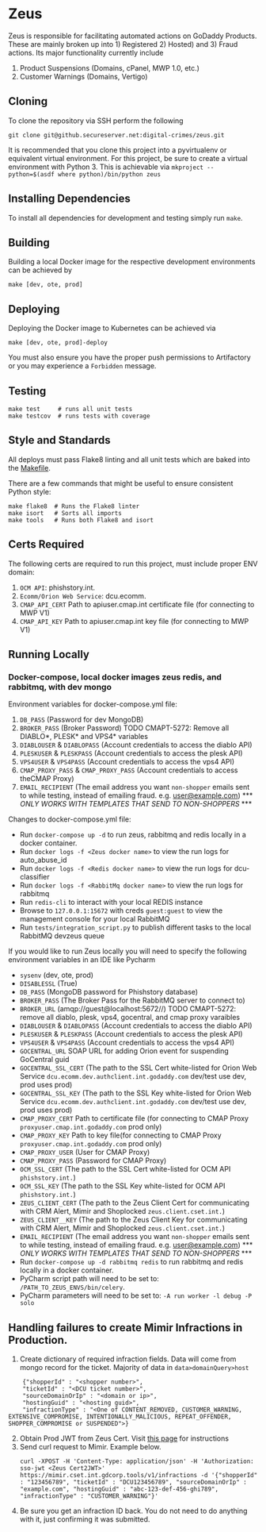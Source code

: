 # Zeus

Zeus is responsible for facilitating automated actions on GoDaddy Products. 
These are mainly broken up into 1) Registered 2) Hosted) and 3) Fraud actions. Its major functionality currently include
 1. Product Suspensions (Domains, cPanel, MWP 1.0, etc.)
 2. Customer Warnings (Domains, Vertigo)

## Cloning
To clone the repository via SSH perform the following
```
git clone git@github.secureserver.net:digital-crimes/zeus.git
```

It is recommended that you clone this project into a pyvirtualenv or equivalent virtual environment. For this project,
be sure to create a virtual environment with Python 3.
This is achievable via `mkproject --python=$(asdf where python)/bin/python zeus`

## Installing Dependencies
To install all dependencies for development and testing simply run `make`.

## Building
Building a local Docker image for the respective development environments can be achieved by
```
make [dev, ote, prod]
```

## Deploying
Deploying the Docker image to Kubernetes can be achieved via
```
make [dev, ote, prod]-deploy
```
You must also ensure you have the proper push permissions to Artifactory or you may experience a `Forbidden` message.

## Testing
```
make test     # runs all unit tests
make testcov  # runs tests with coverage
```

## Style and Standards
All deploys must pass Flake8 linting and all unit tests which are baked into the [Makefile](Makefile).

There are a few commands that might be useful to ensure consistent Python style:

```
make flake8  # Runs the Flake8 linter
make isort   # Sorts all imports
make tools   # Runs both Flake8 and isort
```

## Certs Required
The following certs are required to run this project, must include proper ENV domain:
 1. `OCM API`: phishstory.int.
 1. `Ecomm/Orion Web Service`: dcu.ecomm.
 1. `CMAP_API_CERT` Path to apiuser.cmap.int certificate file (for connecting to MWP V1)
 1. `CMAP_API_KEY` Path to apiuser.cmap.int key file (for connecting to MWP V1)
 
## Running Locally
### Docker-compose, local docker images zeus redis, and rabbitmq, with dev mongo

Environment variables for docker-compose.yml file:
1. `DB_PASS` (Password for dev MongoDB)
1. `BROKER_PASS` (Broker Password)
TODO CMAPT-5272: Remove all DIABLO*, PLESK* and VPS4* variables
1. `DIABLOUSER` & `DIABLOPASS` (Account credentials to access the diablo API)
1. `PLESKUSER` & `PLESKPASS` (Account credentials to access the plesk API)
1. `VPS4USER` & `VPS4PASS` (Account credentials to access the vps4 API)
1. `CMAP_PROXY_PASS` & `CMAP_PROXY_PASS` (Account credentials to access theCMAP Proxy)
1. `EMAIL_RECIPIENT` (The email address you want `non-shopper` emails sent to while testing, instead of emailing fraud. e.g. user@example.com)  *** *ONLY WORKS WITH TEMPLATES THAT SEND TO NON-SHOPPERS* ***

Changes to docker-compose.yml file:
* Run `docker-compose up -d` to run zeus, rabbitmq and redis locally in a docker container.
* Run `docker logs -f <Zeus docker name>` to view the run logs for auto_abuse_id
* Run `docker logs -f <Redis docker name>` to view the run logs for dcu-classifier
* Run `docker logs -f <RabbitMq docker name>` to view the run logs for rabbitmq
* Run `redis-cli` to interact with your local REDIS instance
* Browse to `127.0.0.1:15672` with creds `guest:guest` to view the management console for your local RabbitMQ
* Run `tests/integration_script.py` to publish different tasks to the local RabbitMQ devzeus queue

If you would like to run Zeus locally you will need to specify the following environment variables in an IDE like Pycharm
* `sysenv` (dev, ote, prod)
* `DISABLESSL` (True)
* `DB_PASS` (MongoDB password for Phishstory database)
* `BROKER_PASS` (The Broker Pass for the RabbitMQ server to connect to)
* `BROKER_URL` (amqp://guest@localhost:5672//)
TODO CMAPT-5272: remove all diablo, plesk, vps4, gocentral, and cmap proxy varaibles
* `DIABLOUSER` & `DIABLOPASS` (Account credentials to access the diablo API)
* `PLESKUSER` & `PLESKPASS` (Account credentials to access the plesk API)
* `VPS4USER` & `VPS4PASS` (Account credentials to access the vps4 API)
* `GOCENTRAL_URL` SOAP URL for adding Orion event for suspending GoCentral guid
* `GOCENTRAL_SSL_CERT` (The path to the SSL Cert white-listed for Orion Web Service `dcu.ecomm.dev.authclient.int.godaddy.com` dev/test use dev, prod uses prod)
* `GOCENTRAL_SSL_KEY` (The path to the SSL Key white-listed for Orion Web Service `dcu.ecomm.dev.authclient.int.godaddy.com` dev/test use dev, prod uses prod)
* `CMAP_PROXY_CERT` Path to certificate file (for connecting to CMAP Proxy `proxyuser.cmap.int.godaddy.com` prod only)
* `CMAP_PROXY_KEY` Path to key file(for connecting to CMAP Proxy `proxyuser.cmap.int.godaddy.com`  prod only)
* `CMAP_PROXY_USER` (User for CMAP Proxy)
* `CMAP_PROXY_PASS` (Password for CMAP Proxy)
* `OCM_SSL_CERT` (The path to the SSL Cert white-listed for OCM API `phishstory.int.`)
* `OCM_SSL_KEY` (The path to the SSL Key white-listed for OCM API `phishstory.int.`)
* `ZEUS_CLIENT_CERT` (The path to the Zeus Client Cert for communicating with CRM Alert, Mimir and Shoplocked `zeus.client.cset.int.`)
* `ZEUS_CLIENT__KEY` (The path to the Zeus Client Key for communicating with CRM Alert, Mimir and Shoplocked `zeus.client.cset.int.`)
* `EMAIL_RECIPIENT` (The email address you want `non-shopper` emails sent to while testing, instead of emailing fraud. e.g. user@example.com)  *** *ONLY WORKS WITH TEMPLATES THAT SEND TO NON-SHOPPERS* ***
* Run `docker-compose up -d rabbitmq redis` to run rabbitmq and redis locally in a docker container.
* PyCharm script path will need to be set to: `/PATH_TO_ZEUS_ENVS/bin/celery`.
* PyCharm parameters will need to be set to: `-A run worker -l debug -P solo`
 
## Handling failures to create Mimir Infractions in Production.
1. Create dictionary of required infraction fields. Data will come from mongo record for the ticket. Majority of data in `data>domainQuery>host`
```
    {"shopperId" : "<shopper number>",
    "ticketId" : "<DCU ticket number>",
    "sourceDomainOrIp" : "<domain or ip>",
    "hostingGuid" : "<hosting guid>",
    "infractionType" : "<One of CONTENT_REMOVED, CUSTOMER_WARNING, EXTENSIVE_COMPROMISE, INTENTIONALLY_MALICIOUS, REPEAT_OFFENDER, SHOPPER_COMPROMISE or SUSPENDED">}
```

2. Obtain Prod JWT from Zeus Cert. Visit [this page](https://confluence.godaddy.com/pages/viewpage.action?pageId=127801950) for instructions
3. Send curl request to Mimir. Example below.
    ```
    curl -XPOST -H 'Content-Type: application/json' -H 'Authorization: sso-jwt <Zeus Cert2JWT>' https://mimir.cset.int.gdcorp.tools/v1/infractions -d '{"shopperId" : "123456789", "ticketId" : "DCU123456789", "sourceDomainOrIp" : "example.com", "hostingGuid" : "abc-123-def-456-ghi789", "infractionType" : "CUSTOMER_WARNING"}'
    ```
4. Be sure you get an infraction ID back. You do not need to do anything with it, just confirming it was submitted.
